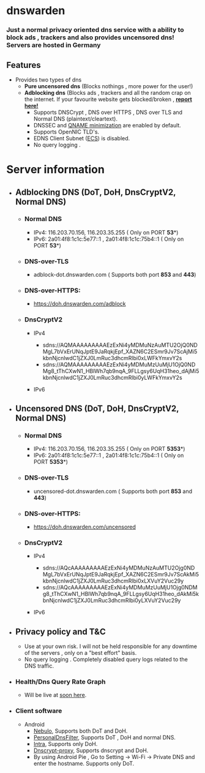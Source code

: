 # dnswarden
### Just a normal privacy oriented dns service with a ability to block ads , trackers and also provides uncensored dns! Servers are hosted in Germany



## Features

* Provides two types of dns 
  * **Pure uncensored dns** (Blocks nothings , more power for the user!)
  * **Adblocking dns** (Blocks ads , trackers and all the random crap on the internet. If your favourite website gets blocked/broken , **[report here!](https://github.com/dnswarden/blocklist)**
    * Supports DNSCrypt , DNS over HTTPS , DNS over TLS and Normal DNS (plaintext/cleartext).
    * DNSSEC and [QNAME minimization](https://tools.ietf.org/html/rfc7816) are enabled by default.
    * Supports OpenNIC TLD's.
    * EDNS Client Subnet ([ECS](https://tools.ietf.org/html/rfc7871)) is disabled.
    * No query logging .
    
    
    
 # Server information
 
* ## Adblocking DNS (DoT, DoH, DnsCryptV2, Normal DNS)
  
    * ### Normal DNS
      *  IPv4: 116.203.70.156, 116.203.35.255 ( Only on PORT **53***)
      *  IPv6: 2a01:4f8:1c1c:5e77::1 , 2a01:4f8:1c1c:75b4::1 ( Only on PORT **53***)
  
  * ### DNS-over-TLS
     *  adblock-dot.dnswarden.com ( Supports both port **853** and **443**)
  
  * ### DNS-over-HTTPS: 
    *  https://doh.dnswarden.com/adblock
    
  * ### DnsCryptV2
      * IPv4
        * sdns://AQMAAAAAAAAAEzExNi4yMDMuNzAuMTU2OjQ0NDMgL7bVxErUNqJptE9JaRqkjEpf_XAZN6C2ESmr9Jv7ScAjMi5kbnNjcnlwdC1jZXJ0LmRuc3dhcmRlbi0xLWFkYmxvY2s
        * sdns://AQMAAAAAAAAAEzExNi4yMDMuMzUuMjU1OjQ0NDMg8_tThCXwN1_HBlWh7qb9nqA_9FLLgsy6UqH31heo_dAjMi5kbnNjcnlwdC1jZXJ0LmRuc3dhcmRlbi0yLWFkYmxvY2s
        
       * IPv6
       
       
* ## Uncensored DNS (DoT, DoH, DnsCryptV2, Normal DNS)
  
    * ### Normal DNS
      *  IPv4: 116.203.70.156, 116.203.35.255 ( Only on PORT **5353***)
      *  IPv6: 2a01:4f8:1c1c:5e77::1 , 2a01:4f8:1c1c:75b4::1 ( Only on PORT **5353***)
  
  * ### DNS-over-TLS
     *  uncensored-dot.dnswarden.com ( Supports both port **853** and **443**)
  
  * ### DNS-over-HTTPS: 
    *  https://doh.dnswarden.com/uncensored
    
  * ### DnsCryptV2
      * IPv4
        * sdns://AQcAAAAAAAAAEzExNi4yMDMuNzAuMTU2Ojg0NDMgL7bVxErUNqJptE9JaRqkjEpf_XAZN6C2ESmr9Jv7ScAkMi5kbnNjcnlwdC1jZXJ0LmRuc3dhcmRlbi0xLXVuY2Vuc29y
        * sdns://AQcAAAAAAAAAEzExNi4yMDMuMzUuMjU1Ojg0NDMg8_tThCXwN1_HBlWh7qb9nqA_9FLLgsy6UqH31heo_dAkMi5kbnNjcnlwdC1jZXJ0LmRuc3dhcmRlbi0yLXVuY2Vuc29y
        
       * IPv6
       
       
       
       
* ## Privacy policy and T&C
  * Use at your own risk. I will not be held responsible for any downtime of the servers , only on a "best effort" basis.
  * No query logging . Completely disabled query logs related to the DNS traffic.




* ### Health/Dns Query Rate Graph
    * Will be live at [soon here](https://dnswarden.com/health).
    
    
    
    
* ### Client software

    * Android
      * [Nebulo](https://git.frostnerd.com/PublicAndroidApps/smokescreen#installation), Supports both DoT and DoH.
      * [PersonalDnsFilter](https://zenz-solutions.de/personaldnsfilter), Supports DoT , DoH and normal DNS.
      * [Intra](https://play.google.com/store/apps/details?id=app.intra), Supports only DoH.
      * [Dnscrypt-proxy](https://github.com/jedisct1/dnscrypt-proxy), Supports dnscrypt and DoH.
      * By using Android Pie , Go to Setting -> Wi-Fi -> Private DNS and enter the hostname. Supports only DoT.
      
     
